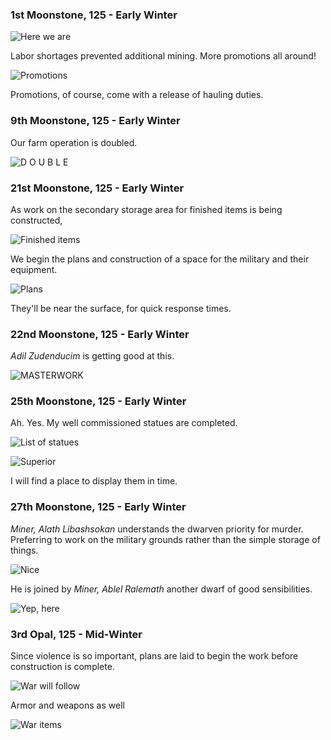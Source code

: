 ### 1st Moonstone, 125 - Early Winter

![Here we are](http://pixxx.wtf.cat/image/1w2t3l0t1t1P/Image%202014-08-01%20at%203.08.16%20AM.png)

Labor shortages prevented additional mining. More promotions all around!

![Promotions](http://pixxx.wtf.cat/image/2q0w2w20471p/Image%202014-08-02%20at%2012.17.22%20AM.png)

Promotions, of course, come with a release of hauling duties.

### 9th Moonstone, 125 - Early Winter

Our farm operation is doubled.

![D O U B L E](http://pixxx.wtf.cat/image/2P1Y1u2W0M3Z/Image%202014-08-02%20at%2012.21.45%20AM.png)

### 21st Moonstone, 125 - Early Winter

As work on the secondary storage area for finished items is being constructed,

![Finished items](http://pixxx.wtf.cat/image/1t0F313y0a2Y/Image%202014-08-02%20at%2012.27.32%20AM.png)

We begin the plans and construction of a space for the military and their equipment.

![Plans](http://pixxx.wtf.cat/image/2I3R1K2F0b1y/2014-08-02%20at%2012.28%20AM.png)

They'll be near the surface, for quick response times.


### 22nd Moonstone, 125 - Early Winter

*Adil Zudenducim* is getting good at this.

![MASTERWORK](http://pixxx.wtf.cat/image/2u442m2B2i0j/Image%202014-08-02%20at%2012.30.26%20AM.png)


### 25th Moonstone, 125 - Early Winter

Ah. Yes. My well commissioned statues are completed.

![List of statues](http://pixxx.wtf.cat/image/151s0Z1u3x1x/Image%202014-08-02%20at%2012.34.47%20AM.png)

![Superior](http://pixxx.wtf.cat/image/3i1c0I39161n/Image%202014-08-02%20at%2012.35.15%20AM.png)

I will find a place to display them in time.

### 27th Moonstone, 125 - Early Winter

*Miner, Alath Libashsokan* understands the dwarven priority for murder. Preferring to work on the military grounds
rather than the simple storage of things.

![Nice](http://pixxx.wtf.cat/image/3R01102f1P05/Image%202014-08-02%20at%2012.36.26%20AM.png)

He is joined by *Miner, Ablel Ralemath* another dwarf of good sensibilities.

![Yep, here](http://pixxx.wtf.cat/image/2v3X302R2Z2i/Image%202014-08-02%20at%2012.39.44%20AM.png)

### 3rd Opal, 125 - Mid-Winter

Since violence is so important, plans are laid to begin the work before construction is complete.

![War will follow](http://pixxx.wtf.cat/image/0A0l0s3i0Y3w/Image%202014-08-02%20at%2012.42.26%20AM.png)

Armor and weapons as well

![War items](http://pixxx.wtf.cat/image/0m0p0f09461b/Image%202014-08-02%20at%2012.46.06%20AM.png)
